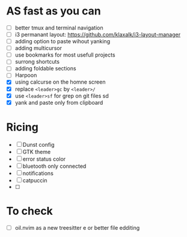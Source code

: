 # AS fast as you can
- [ ] better tmux and terminal navigation
- [ ] i3 permanant layout:  https://github.com/klaxalk/i3-layout-manager
- [ ] adding option to paste wihout yanking
- [ ] adding multicursor
- [ ] use bookmarks for most usefull projects
- [ ] surrong shortcuts
- [ ] adding foldable sections
- [ ] Harpoon
- [x] using calcurse on the homne screen
- [x] replace `<leader>gc` by `<leader>/`
- [x] use `<leader>sf` for grep on git files sd 
- [x] yank and paste only from clipboard

# Ricing

- [ ] Dunst config
- [ ] GTK theme
- [ ] error status color
- [ ] bluetooth only connected
- [ ] notifications
- [ ] catpuccin
- [ ] 

# To check
- [ ] oil.nvim as a new treesitter e or better file edditing
